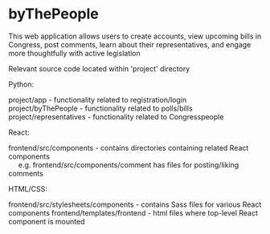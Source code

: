 # byThePeople

This web application allows users to create accounts, view upcoming bills in Congress, post comments, learn about their representatives, and engage more thoughtfully with active legislation


Relevant source code located within 'project' directory

Python:

project/app - functionality related to registration/login <br />
project/byThePeople - functionality related to polls/bills <br />
project/representatives - functionality related to Congresspeople

React:

frontend/src/components - contains directories containing related React components <br />
&nbsp;&nbsp;&nbsp;&nbsp;    e.g. frontend/src/components/comment has files for posting/liking comments
  
HTML/CSS:

frontend/src/stylesheets/components - contains Sass files for various React components
frontend/templates/frontend - html files where top-level React component is mounted




 
